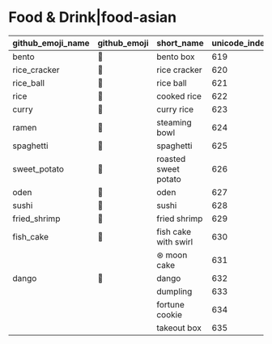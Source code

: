 # Food & Drink|food-asian

|github_emoji_name|github_emoji|short_name|unicode_index|
|---|---|---|---|
|bento|:bento:|bento box|619|
|rice_cracker|:rice_cracker:|rice cracker|620|
|rice_ball|:rice_ball:|rice ball|621|
|rice|:rice:|cooked rice|622|
|curry|:curry:|curry rice|623|
|ramen|:ramen:|steaming bowl|624|
|spaghetti|:spaghetti:|spaghetti|625|
|sweet_potato|:sweet_potato:|roasted sweet potato|626|
|oden|:oden:|oden|627|
|sushi|:sushi:|sushi|628|
|fried_shrimp|:fried_shrimp:|fried shrimp|629|
|fish_cake|:fish_cake:|fish cake with swirl|630|
|||⊛ moon cake|631|
|dango|:dango:|dango|632|
|||dumpling|633|
|||fortune cookie|634|
|||takeout box|635|
